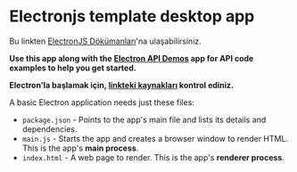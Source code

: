 # Electronjs template desktop app

Bu linkten [ElectronJS Dökümanları](https://electronjs.org/docs/tutorial/quick-start)'na ulaşabilirsiniz.

**Use this app along with the [Electron API Demos](https://electronjs.org/#get-started) app for API code examples to help you get started.**

**Electron'la başlamak için, [linkteki kaynakları](https://electronjs.org/#get-started) kontrol ediniz.**

A basic Electron application needs just these files:

- `package.json` - Points to the app's main file and lists its details and dependencies.
- `main.js` - Starts the app and creates a browser window to render HTML. This is the app's **main process**.
- `index.html` - A web page to render. This is the app's **renderer process**.
